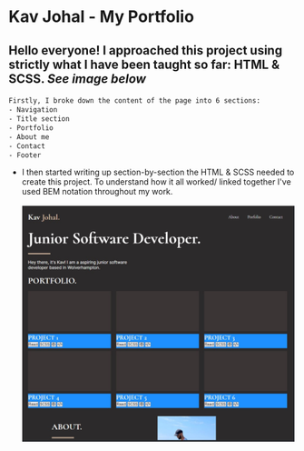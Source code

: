 # Kav Johal - My Portfolio

## Hello everyone! I approached this project using strictly what I have been taught so far: HTML & SCSS. *See image below* 

    Firstly, I broke down the content of the page into 6 sections:
    - Navigation
    - Title section
    - Portfolio
    - About me
    - Contact
    - Footer

- I then started writing up section-by-section the HTML & SCSS needed to create this project. To understand how it all worked/ linked together I've used BEM notation throughout my work.
<br/><br/>
![](images/webpage-screenshot.jpg)
